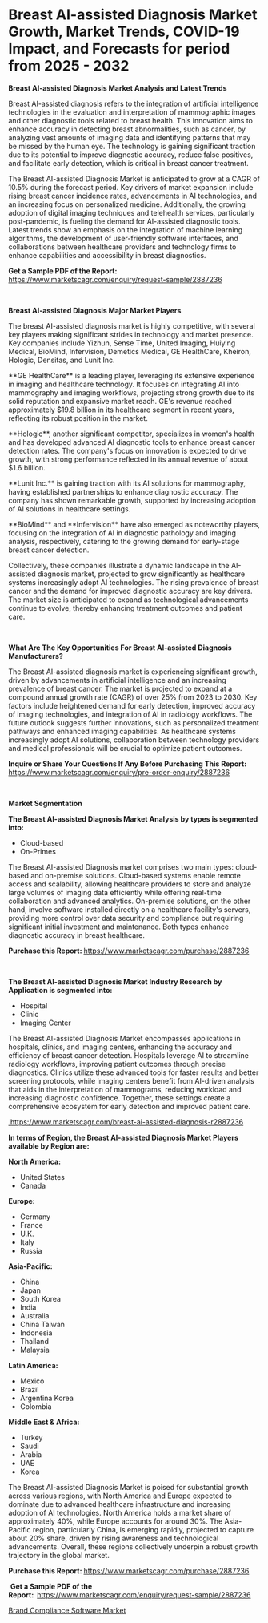 <p><h1>Breast AI-assisted Diagnosis Market Growth, Market Trends, COVID-19 Impact, and Forecasts for period from 2025 - 2032</h1></p><p><strong>Breast AI-assisted Diagnosis Market Analysis and Latest Trends</strong></p>
<p><p>Breast AI-assisted diagnosis refers to the integration of artificial intelligence technologies in the evaluation and interpretation of mammographic images and other diagnostic tools related to breast health. This innovation aims to enhance accuracy in detecting breast abnormalities, such as cancer, by analyzing vast amounts of imaging data and identifying patterns that may be missed by the human eye. The technology is gaining significant traction due to its potential to improve diagnostic accuracy, reduce false positives, and facilitate early detection, which is critical in breast cancer treatment.</p><p>The Breast AI-assisted Diagnosis Market is anticipated to grow at a CAGR of 10.5% during the forecast period. Key drivers of market expansion include rising breast cancer incidence rates, advancements in AI technologies, and an increasing focus on personalized medicine. Additionally, the growing adoption of digital imaging techniques and telehealth services, particularly post-pandemic, is fueling the demand for AI-assisted diagnostic tools. Latest trends show an emphasis on the integration of machine learning algorithms, the development of user-friendly software interfaces, and collaborations between healthcare providers and technology firms to enhance capabilities and accessibility in breast diagnostics.</p></p>
<p><strong>Get a Sample PDF of the Report:&nbsp;</strong> <a href="https://www.marketscagr.com/enquiry/request-sample/2887236?utm_campaign=2876&utm_medium=2&utm_source=Github&utm_content=ia&utm_term=14032025&utm_id=breast-ai-assisted-diagnosis">https://www.marketscagr.com/enquiry/request-sample/2887236</a></p>
<p>&nbsp;</p>
<p><strong>Breast AI-assisted Diagnosis Major Market Players</strong></p>
<p><p>The breast AI-assisted diagnosis market is highly competitive, with several key players making significant strides in technology and market presence. Key companies include Yizhun, Sense Time, United Imaging, Huiying Medical, BioMind, Infervision, Demetics Medical, GE HealthCare, Kheiron, Hologic, Densitas, and Lunit Inc.</p><p>**GE HealthCare** is a leading player, leveraging its extensive experience in imaging and healthcare technology. It focuses on integrating AI into mammography and imaging workflows, projecting strong growth due to its solid reputation and expansive market reach. GE's revenue reached approximately $19.8 billion in its healthcare segment in recent years, reflecting its robust position in the market.</p><p>**Hologic**, another significant competitor, specializes in women's health and has developed advanced AI diagnostic tools to enhance breast cancer detection rates. The company's focus on innovation is expected to drive growth, with strong performance reflected in its annual revenue of about $1.6 billion.</p><p>**Lunit Inc.** is gaining traction with its AI solutions for mammography, having established partnerships to enhance diagnostic accuracy. The company has shown remarkable growth, supported by increasing adoption of AI solutions in healthcare settings.</p><p>**BioMind** and **Infervision** have also emerged as noteworthy players, focusing on the integration of AI in diagnostic pathology and imaging analysis, respectively, catering to the growing demand for early-stage breast cancer detection.</p><p>Collectively, these companies illustrate a dynamic landscape in the AI-assisted diagnosis market, projected to grow significantly as healthcare systems increasingly adopt AI technologies. The rising prevalence of breast cancer and the demand for improved diagnostic accuracy are key drivers. The market size is anticipated to expand as technological advancements continue to evolve, thereby enhancing treatment outcomes and patient care.</p></p>
<p>&nbsp;</p>
<p><strong>What Are The Key Opportunities For Breast AI-assisted Diagnosis Manufacturers?</strong></p>
<p><p>The Breast AI-assisted diagnosis market is experiencing significant growth, driven by advancements in artificial intelligence and an increasing prevalence of breast cancer. The market is projected to expand at a compound annual growth rate (CAGR) of over 25% from 2023 to 2030. Key factors include heightened demand for early detection, improved accuracy of imaging technologies, and integration of AI in radiology workflows. The future outlook suggests further innovations, such as personalized treatment pathways and enhanced imaging capabilities. As healthcare systems increasingly adopt AI solutions, collaboration between technology providers and medical professionals will be crucial to optimize patient outcomes.</p></p>
<p><strong>Inquire or Share Your Questions If Any Before Purchasing This Report:</strong> <a href="https://www.marketscagr.com/enquiry/pre-order-enquiry/2887236?utm_campaign=2876&utm_medium=2&utm_source=Github&utm_content=ia&utm_term=14032025&utm_id=breast-ai-assisted-diagnosis">https://www.marketscagr.com/enquiry/pre-order-enquiry/2887236</a></p>
<p>&nbsp;</p>
<p><strong>Market Segmentation</strong></p>
<p><strong>The Breast AI-assisted Diagnosis Market Analysis by types is segmented into:</strong></p>
<p><ul><li> Cloud-based</li><li>On-Primes </li></ul></p>
<p><p>The Breast AI-assisted Diagnosis market comprises two main types: cloud-based and on-premise solutions. Cloud-based systems enable remote access and scalability, allowing healthcare providers to store and analyze large volumes of imaging data efficiently while offering real-time collaboration and advanced analytics. On-premise solutions, on the other hand, involve software installed directly on a healthcare facility's servers, providing more control over data security and compliance but requiring significant initial investment and maintenance. Both types enhance diagnostic accuracy in breast healthcare.</p></p>
<p><strong>Purchase this Report:&nbsp;</strong><a href="https://www.marketscagr.com/purchase/2887236?utm_campaign=2876&utm_medium=2&utm_source=Github&utm_content=ia&utm_term=14032025&utm_id=breast-ai-assisted-diagnosis">https://www.marketscagr.com/purchase/2887236</a></p>
<p>&nbsp;</p>
<p><strong>The Breast AI-assisted Diagnosis Market Industry Research by Application is segmented into:</strong></p>
<p><ul><li> Hospital</li><li>Clinic</li><li>Imaging Center </li></ul></p>
<p><p>The Breast AI-assisted Diagnosis Market encompasses applications in hospitals, clinics, and imaging centers, enhancing the accuracy and efficiency of breast cancer detection. Hospitals leverage AI to streamline radiology workflows, improving patient outcomes through precise diagnostics. Clinics utilize these advanced tools for faster results and better screening protocols, while imaging centers benefit from AI-driven analysis that aids in the interpretation of mammograms, reducing workload and increasing diagnostic confidence. Together, these settings create a comprehensive ecosystem for early detection and improved patient care.</p></p>
<p><a href="https://www.marketscagr.com/breast-ai-assisted-diagnosis-r2887236?utm_campaign=2876&utm_medium=2&utm_source=Github&utm_content=ia&utm_term=14032025&utm_id=breast-ai-assisted-diagnosis">&nbsp;https://www.marketscagr.com/breast-ai-assisted-diagnosis-r2887236</a></p>
<p><strong>In terms of Region, the Breast AI-assisted Diagnosis Market Players available by Region are:</strong></p>
<p>
    <p> <strong> North America: </strong>
        <ul>
            <li>United States</li>
            <li>Canada</li>
        </ul>
        </p> 
    <p> <strong> Europe: </strong>
        <ul>
            <li>Germany</li>
            <li>France</li>
            <li>U.K.</li>
            <li>Italy</li>
            <li>Russia</li>
        </ul>
        </p> 
    <p> <strong> Asia-Pacific: </strong>
        <ul>
            <li>China</li>
            <li>Japan</li>
            <li>South Korea</li>
            <li>India</li>
            <li>Australia</li>
            <li>China Taiwan</li>
            <li>Indonesia</li>
            <li>Thailand</li>
            <li>Malaysia</li>
        </ul>
        </p> 
    <p> <strong> Latin America: </strong>
        <ul>
            <li>Mexico</li>
            <li>Brazil</li>
            <li>Argentina Korea</li>
            <li>Colombia</li>
        </ul>
        </p> 
    <p> <strong> Middle East & Africa: </strong>
        <ul>
            <li>Turkey</li>
            <li>Saudi</li>
            <li>Arabia</li>
            <li>UAE</li>
            <li>Korea</li>
        </ul>
    </p>
    </p>
<p><p>The Breast AI-assisted Diagnosis Market is poised for substantial growth across various regions, with North America and Europe expected to dominate due to advanced healthcare infrastructure and increasing adoption of AI technologies. North America holds a market share of approximately 40%, while Europe accounts for around 30%. The Asia-Pacific region, particularly China, is emerging rapidly, projected to capture about 20% share, driven by rising awareness and technological advancements. Overall, these regions collectively underpin a robust growth trajectory in the global market.</p></p>
<p><strong>Purchase this Report: </strong><a href="https://www.marketscagr.com/purchase/2887236?utm_campaign=2876&utm_medium=2&utm_source=Github&utm_content=ia&utm_term=14032025&utm_id=breast-ai-assisted-diagnosis">https://www.marketscagr.com/purchase/2887236</a></p>
<p>&nbsp;<strong>Get a Sample PDF of the Report:&nbsp;&nbsp;</strong><a href="https://www.marketscagr.com/enquiry/request-sample/2887236?utm_campaign=2876&utm_medium=2&utm_source=Github&utm_content=ia&utm_term=14032025&utm_id=breast-ai-assisted-diagnosis">https://www.marketscagr.com/enquiry/request-sample/2887236</a></p>
<p><strong></strong></p>
<p><p><a href="https://github.com/penglatilles/Market-Research-Report-List-1/blob/main/brand-compliance-software-market.md?utm_campaign=2876&utm_medium=2&utm_source=Github&utm_content=ia&utm_term=14032025&utm_id=breast-ai-assisted-diagnosis">Brand Compliance Software Market</a></p></p>